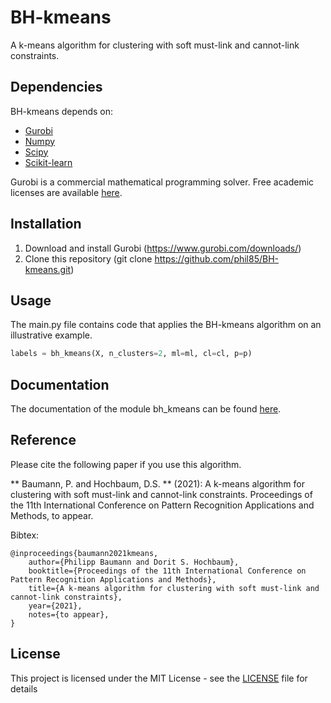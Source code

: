 # BH-kmeans

A k-means algorithm for clustering with soft must-link and cannot-link constraints. 

## Dependencies

BH-kmeans depends on:
* [Gurobi](https://anaconda.org/Gurobi/gurobi)
* [Numpy](https://anaconda.org/conda-forge/numpy)
* [Scipy](https://anaconda.org/anaconda/scipy)
* [Scikit-learn](https://anaconda.org/anaconda/scikit-learn)

Gurobi is a commercial mathematical programming solver. Free academic licenses are available [here](https://www.gurobi.com/academia/academic-program-and-licenses/). 

## Installation

1) Download and install Gurobi (https://www.gurobi.com/downloads/)
2) Clone this repository (git clone https://github.com/phil85/BH-kmeans.git)

## Usage

The main.py file contains code that applies the BH-kmeans algorithm on an illustrative example.

```python
labels = bh_kmeans(X, n_clusters=2, ml=ml, cl=cl, p=p)
```

## Documentation

The documentation of the module bh_kmeans can be found [here](https://phil85.github.io/BH-kmeans/bh_kmeans.html).

## Reference

Please cite the following paper if you use this algorithm.

** Baumann, P. and Hochbaum, D.S. ** (2021): A k-means algorithm for clustering with soft must-link and cannot-link constraints. Proceedings of the 11th International Conference on Pattern Recognition Applications and Methods, to appear. 

Bibtex:
```
@inproceedings{baumann2021kmeans,
	author={Philipp Baumann and Dorit S. Hochbaum},
	booktitle={Proceedings of the 11th International Conference on Pattern Recognition Applications and Methods},
	title={A k-means algorithm for clustering with soft must-link and cannot-link constraints},
	year={2021},
	notes={to appear},
}
```

## License

This project is licensed under the MIT License - see the [LICENSE](LICENSE) file for details


